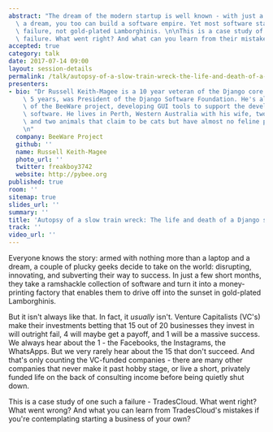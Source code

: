 ```yaml
---
abstract: "The dream of the modern startup is well known - with just a laptop and\
  \ a dream, you too can build a software empire. Yet most software startups end in\
  \ failure, not gold-plated Lamborghinis. \n\nThis is a case study of one such a\
  \ failure. What went right? And what can you learn from their mistakes?"
accepted: true
category: talk
date: 2017-07-14 09:00
layout: session-details
permalink: /talk/autopsy-of-a-slow-train-wreck-the-life-and-death-of-a-django-startup/
presenters:
- bio: "Dr Russell Keith-Magee is a 10 year veteran of the Django core team, and for\
    \ 5 years, was President of the Django Software Foundation. He's also the founder\
    \ of the BeeWare project, developing GUI tools to support the development of Python\
    \ software. He lives in Perth, Western Australia with his wife, two children,\
    \ and two animals that claim to be cats but have almost no feline properties.\r\
    \n"
  company: BeeWare Project
  github: ''
  name: Russell Keith-Magee
  photo_url: ''
  twitter: freakboy3742
  website: http://pybee.org
published: true
room: ''
sitemap: true
slides_url: ''
summary: ''
title: 'Autopsy of a slow train wreck: The life and death of a Django startup'
track: ''
video_url: ''
---
```


Everyone knows the story: armed with nothing more than a laptop and a dream, a couple of plucky geeks decide to take on the world: disrupting, innovating, and subverting their way to success. In just a few short months, they take a ramshackle collection of software and turn it into a money-printing factory that enables them to drive off into the sunset in gold-plated Lamborghinis.

But it isn't always like that. In fact, it *usually* isn't. Venture Capitalists (VC's) make their investments betting that 15 out of 20 businesses they invest in will outright fail, 4 will maybe get a payoff, and 1 will be a massive success. We always hear about the 1 - the Facebooks, the Instagrams, the WhatsApps. But we very rarely hear about the 15 that don't succeed. And that's only counting the VC-funded companies - there are many other companies that never make it past hobby stage, or live a short, privately funded life on the back of consulting income before being quietly shut down.

This is a case study of one such a failure - TradesCloud. What went right? What went wrong? And what you can learn from TradesCloud's mistakes if you're contemplating starting a business of your own?
